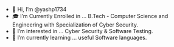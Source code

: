 - 👋 Hi, I’m @yashp1734
- 🎓 I’m  Currently Enrolled in ... B.Tech - Computer Science and Engineering with Specialization of Cyber Security.
- 👀 I’m interested in ... Cyber Security & Software Testing. 
- 🌱 I’m currently learning ... useful Software languages. 

<!---
yashp1734/yashp1734 is a ✨ special ✨ repository because its `README.md` (this file) appears on your GitHub profile.
You can click the Preview link to take a look at your changes.
--->
